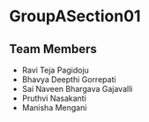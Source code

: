 # GroupASection01

## Team Members
- Ravi Teja Pagidoju
- Bhavya Deepthi Gorrepati
- Sai Naveen Bhargava Gajavalli
- Pruthvi Nasakanti
- Manisha Mengani
